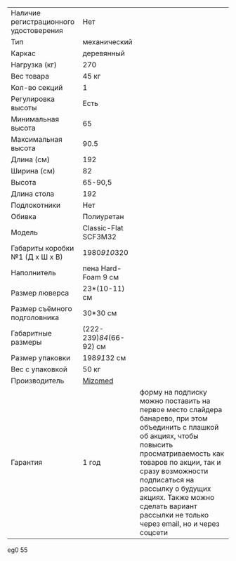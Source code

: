 |                                        |                                               |                                                                                                                                                                                                                                                                                                                       |
| -------------------------------------- | --------------------------------------------- | --------------------------------------------------------------------------------------------------------------------------------------------------------------------------------------------------------------------------------------------------------------------------------------------------------------------- |
| Наличие регистрационного удостоверения | Нет                                           |                                                                                                                                                                                                                                                                                                                       |
| Тип                                    | механический                                  |                                                                                                                                                                                                                                                                                                                       |
| Каркас                                 | деревянный                                    |                                                                                                                                                                                                                                                                                                                       |
| Нагрузка (кг)                          | 270                                           |                                                                                                                                                                                                                                                                                                                       |
| Вес товара                             | 45 кг                                         |                                                                                                                                                                                                                                                                                                                       |
| Кол-во секций                          | 1                                             |                                                                                                                                                                                                                                                                                                                       |
| Регулировка высоты                     | Есть                                          |                                                                                                                                                                                                                                                                                                                       |
| Минимальная высота                     | 65                                            |                                                                                                                                                                                                                                                                                                                       |
| Максимальная высота                    | 90.5                                          |                                                                                                                                                                                                                                                                                                                       |
| Длина (см)                             | 192                                           |                                                                                                                                                                                                                                                                                                                       |
| Ширина (см)                            | 82                                            |                                                                                                                                                                                                                                                                                                                       |
| Высота                                 | 65-90,5                                       |                                                                                                                                                                                                                                                                                                                       |
| Длина стола                            | 192                                           |                                                                                                                                                                                                                                                                                                                       |
| Подлокотники                           | Нет                                           |                                                                                                                                                                                                                                                                                                                       |
| Обивка                                 | Полиуретан                                    |                                                                                                                                                                                                                                                                                                                       |
| Модель                                 | Classic-Flat SCF3M32                          |                                                                                                                                                                                                                                                                                                                       |
| Габариты коробки №1 (Д х Ш х В)        | 1980*910*320                                  |                                                                                                                                                                                                                                                                                                                       |
| Наполнитель                            | пена Hard-Foam 9 см                           |                                                                                                                                                                                                                                                                                                                       |
| Размер люверса                         | 23*(10-11) см                                 |                                                                                                                                                                                                                                                                                                                       |
| Размер съёмного подголовника           | 30*30 см                                      |                                                                                                                                                                                                                                                                                                                       |
| Габаритные размеры                     | (222-239)*84*(66-92) см                       |                                                                                                                                                                                                                                                                                                                       |
| Размер упаковки                        | 198*91*32 см                                  |                                                                                                                                                                                                                                                                                                                       |
| Вес с упаковкой                        | 50 кг                                         |                                                                                                                                                                                                                                                                                                                       |
| Производитель                          | [Mizomed](https://mizomed.ru/brands/mizomed/) |                                                                                                                                                                                                                                                                                                                       |
| Гарантия                               | 1 год                                         | форму на подписку можно поставить на первое место слайдера банарево, при этом объединить с плашкой об акциях, чтобы повысить просматриваемость как товаров по акции, так и сразу возможности подписаться на рассылку о будущих акциях. Также можно сделать вариант рассылки не только через email, но и через соцсети |
eg0 55